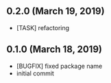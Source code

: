 ## 0.2.0 (March 19, 2019)
  - [TASK] refactoring

## 0.1.0 (March 18, 2019)
  - [BUGFIX] fixed package name
  - initial commit


